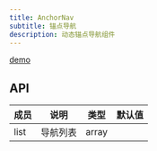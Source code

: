 ```yaml
---
title: AnchorNav
subtitle: 锚点导航
description: 动态锚点导航组件
---
```


[demo](AnchorNav)

## API
| 成员 | 说明 | 类型 | 默认值 |
| --- | --- | --- | --- |
| list | 导航列表 | array |  |  |




